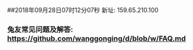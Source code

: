 ##2018年09月28日07时12分07秒 新址: 159.65.210.100
### 兔友常见问题及解答: https://github.com/wanggonging/d/blob/w/FAQ.md
